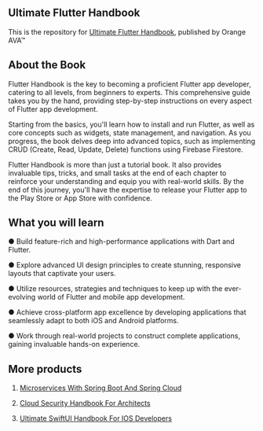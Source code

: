## Ultimate Flutter Handbook

This is the repository for [Ultimate Flutter Handbook](https://orangeava.com/products/ultimate-flutter-handbook), published by Orange AVA™


## About the Book
Flutter Handbook is the key to becoming a proficient Flutter app developer, catering to all levels, from beginners to experts. This comprehensive guide takes you by the hand, providing step-by-step instructions on every aspect of Flutter app development.

 Starting from the basics, you'll learn how to install and run Flutter, as well as core concepts such as widgets, state management, and navigation. As you progress, the book delves deep into advanced topics, such as implementing CRUD (Create, Read, Update, Delete) functions using Firebase Firestore. 

Flutter Handbook is more than just a tutorial book. It also provides invaluable tips, tricks, and small tasks at the end of each chapter to reinforce your understanding and equip you with real-world skills. By the end of this journey, you'll have the expertise to release your Flutter app to the Play Store or App Store with confidence.


## What you will learn

● Build feature-rich and high-performance applications with Dart and Flutter.

● Explore advanced UI design principles to create stunning, responsive layouts that captivate your users.

● Utilize resources, strategies and techniques to keep up with the ever-evolving world of Flutter and mobile app development.

● Achieve cross-platform app excellence by developing applications that seamlessly adapt to both iOS and Android platforms.

● Work through real-world projects to construct complete applications, gaining invaluable hands-on experience.



## More products
1. [Microservices With Spring Boot And Spring Cloud](https://orangeava.com/products/microservices-with-spring-boot-and-spring-cloud)

2. [Cloud Security Handbook For Architects](https://orangeava.com/products/cloud-security-handbook-for-architects)

3. [Ultimate SwiftUI Handbook For IOS Developers](https://orangeava.com/products/ultimate-swiftui-handbook-for-ios-developers)
